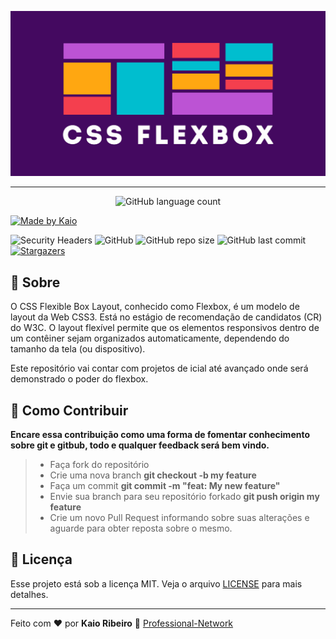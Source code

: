 <p align="center"><img src="logo.png" alt="FlexBox"></p>

----

<p align="center">
  <img alt="GitHub language count" src="https://img.shields.io/github/languages/count/kaiorr/flexbox?style=plastic">

  <a href="https://www.linkedin.com/in/kaio-ribeiro-310123150/"> <img alt="Made by Kaio" src="https://img.shields.io/badge/made%20by-kaiorr-%2304D361"> </a>

  <img alt="Security Headers" src="https://img.shields.io/security-headers?url=https%3A%2F%2Fgithub.com%2Fkaiorr%2Fflexbox">
  
  <img alt="GitHub" src="https://img.shields.io/github/license/kaiorr/flexbox?color=7800ff&style=plastic">

  <img alt="GitHub repo size" src="https://img.shields.io/github/repo-size/kaiorr/flexbox?color=7800ff&style=plastic">

  <img alt="GitHub last commit" src="https://img.shields.io/github/last-commit/kaiorr/flexbox?color=7800ff&style=plastic">

  <a href="https://github.com/kaiorr/flexbox/stargazers">
    <img alt="Stargazers" src="https://img.shields.io/github/stars/kaiorr/flexbox?style=social">
  </a>
</p>

## 📢 Sobre

O CSS Flexible Box Layout, conhecido como Flexbox, é um modelo de layout da Web CSS3. Está no estágio de recomendação de candidatos (CR) do W3C. O layout flexível permite que os elementos responsivos dentro de um contêiner sejam organizados automaticamente, dependendo do tamanho da tela (ou dispositivo).

Este repositório vai contar com projetos de icial até avançado onde será demonstrado o poder do flexbox.

## 🤔 Como Contribuir

**Encare essa contribuição como uma forma de fomentar conhecimento sobre git e gitbub, todo e qualquer feedback será bem vindo.**

> -  Faça fork do repositório
> -  Crie uma nova branch **git checkout -b my feature**
> -  Faça um commit **git commit -m "feat: My new feature"**
> -  Envie sua branch para seu repositório forkado **git push origin my feature**
> -  Crie um novo Pull Request informando sobre suas alterações e aguarde para obter reposta sobre o mesmo.

## :memo: Licença

Esse projeto está sob a licença MIT. Veja o arquivo [LICENSE](https://raw.githubusercontent.com/kaiorr/flexbox/master/LICENSE) para mais detalhes.

----

Feito com :heart: por **Kaio Ribeiro** :call_me_hand: [Professional-Network](https://www.linkedin.com/in/kaio-ribeiro-310123150/)